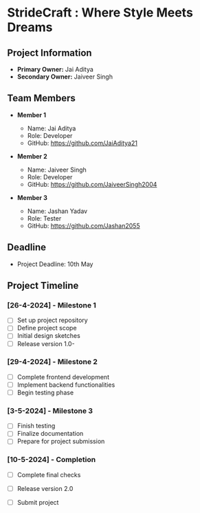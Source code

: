 # StrideCraft : Where Style Meets Dreams

## Project Information
- **Primary Owner:** Jai Aditya
- **Secondary Owner:** Jaiveer Singh

## Team Members
- **Member 1**
  - Name: Jai Aditya
  - Role: Developer
  - GitHub: https://github.com/JaiAditya21

- **Member 2**
  - Name: Jaiveer Singh
  - Role: Developer
  - GitHub: https://github.com/JaiveerSingh2004

- **Member 3**
  - Name: Jashan Yadav
  - Role: Tester
  - GitHub: https://github.com/Jashan2055
 
## Deadline
- Project Deadline: 10th May

## Project Timeline

### [26-4-2024] - Milestone 1

- [ ] Set up project repository
- [ ] Define project scope
- [ ] Initial design sketches
- [ ] Release version 1.0-

### [29-4-2024] - Milestone 2

- [ ] Complete frontend development
- [ ] Implement backend functionalities
- [ ] Begin testing phase

### [3-5-2024] - Milestone 3

- [ ] Finish testing
- [ ] Finalize documentation
- [ ] Prepare for project submission

### [10-5-2024] - Completion

- [ ] Complete final checks
- [ ] Release version 2.0
- [ ] Submit project

